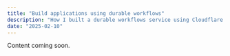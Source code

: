```yaml
---
title: "Build applications using durable workflows"
description: "How I built a durable workflows service using Cloudflare Workflows or Inngest"
date: "2025-02-10"
---
```


Content coming soon.
